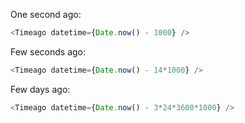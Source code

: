 One second ago:

```js
<Timeago datetime={Date.now() - 1000} />
```

Few seconds ago:

```js
<Timeago datetime={Date.now() - 14*1000} />
```

Few days ago:

```js
<Timeago datetime={Date.now() - 3*24*3600*1000} />
```
